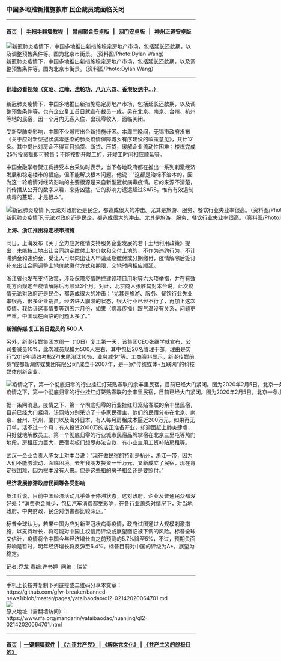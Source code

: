 ### 中国多地推新措施救市  民企裁员或面临关闭
------------------------

#### [首页](https://github.com/gfw-breaker/banned-news1/blob/master/README.md) &nbsp;&nbsp;|&nbsp;&nbsp; [手把手翻墙教程](https://github.com/gfw-breaker/guides/wiki) &nbsp;&nbsp;|&nbsp;&nbsp; [禁闻聚合安卓版](https://github.com/gfw-breaker/bn-android) &nbsp;&nbsp;|&nbsp;&nbsp; [网门安卓版](https://github.com/oGate2/oGate) &nbsp;&nbsp;|&nbsp;&nbsp; [神州正道安卓版](https://github.com/SzzdOgate/update) 



<div id="headerimg">
 <img alt="新冠肺炎疫情下，中国多地推出新措施稳定房地产市场，包括延长还款期，以及调整预售条件等。图为北京市街景。（资料图/Photo:Dylan Wang）" src="https://www.rfa.org/mandarin/yataibaodao/huanjing/ql2-02142020064701.html/IMG-6976.JPG/@@images/e5305898-5488-47a8-8574-1c3bd262dd39.jpeg" title="新冠肺炎疫情下，中国多地推出新措施稳定房地产市场，包括延长还款期，以及调整预售条件等。图为北京市街景。（资料图/Photo:Dylan Wang）"/>
 <div id="headerimgcontents">
  <div id="headerimgcaption">
   <span>
    新冠肺炎疫情下，中国多地推出新措施稳定房地产市场，包括延长还款期，以及调整预售条件等。图为北京市街景。（资料图/Photo:Dylan Wang）
   </span>
   <!-- zoomattribute -->
  </div>
  <!-- headerimgcaption -->
 </div>
 <!-- headerimagecontents -->
</div>

<hr/>


#### [翻墙必看视频（文昭、江峰、法轮功、八九六四、香港反送中...）](https://github.com/gfw-breaker/banned-news1/blob/master/pages/link3.md)

<div id="storytext">
 <div>
  <div class="slot_header">
  </div>
 </div>
 <p>
  新冠肺炎疫情下，中国多地推出新措施稳定房地产市场，包括延长还款期，以及调整预售条件等。也有企业复工首日就宣布裁员一成。另在北京、南京、台州、杭州等地的民宿，因一个月内无客入住，出现零收入，面临关闭。
 </p>
 <p>
  受新型肺炎影响，中国不少城市出台新措施纾困。本周三晚间，无锡市政府发布《关于应对新型冠状病毒感染的肺炎疫情保障城乡有序建设的政策意见》，共计17条。其中提出对房企不得盲目抽贷、断贷、压贷，缓解企业流动性困难；楼栋完成25%投资额即可预售；不能按期开竣工的，开竣工时间相应顺延等。
 </p>
 <p>
 </p>
 <p>
 </p>
 <p>
  中国金融学者贺江兵接受本台采访时表示，当下各地政府都在推出一系列刺激经济发展和稳定楼市的措施，但不能解决根本问题。他说：“这都是治标不治本的，因为这一轮疫情对经济影响的主要根源是来自新型冠状病毒疫情。它的来源不清楚，其传播从公开的数字来看，来势凶猛。它的影响力远远超过SARS。惟有有效遏制病毒的蔓延，才是根本”。
 </p>
 <p>
 </p>
 <p>
  <div class="image-inline captioned" style="width:1440px;">
   <div style="width:1440px;">
    <img alt="新冠肺炎疫情下,无论对政府还是民企，都造成很大的冲击。尤其是旅游、服务、餐饮行业失业率很高。（资料图/Photo:Dylan Wang） " src="https://www.rfa.org/mandarin/yataibaodao/huanjing/ql2-02142020064701.html/IMG-6983.JPG" title="新冠肺炎疫情下,无论对政府还是民企，都造成很大的冲击。尤其是旅游、服务、餐饮行业失业率很高。（资料图/Photo:Dylan Wang） "/>
   </div>
   <div class="image-caption">
    <span style="width:1440px;">
     新冠肺炎疫情下,无论对政府还是民企，都造成很大的冲击。尤其是旅游、服务、餐饮行业失业率很高。（资料图/Photo:Dylan Wang）
    </span>
    <span class="copyright">
    </span>
   </div>
  </div>
 </p>
 <p>
  <b>
   上海、浙江推出稳定楼市措施
  </b>
 </p>
 <p>
  同日，上海发布《关于全力应对疫情支持服务企业发展的若干土地利用政策》提出，未能按土地出让合同约定缴付土地价款和交付土地的，不作为违约行为，不计滞纳金和违约金，受让人可以向出让人申请延期缴付或分期缴付，疫情解除后签订补充出让合同调整土地价款缴付方式和期限，交地时间相应顺延。
 </p>
 <p>
  浙江省也发布支持政策，涉及保障疫情防控建设项目用地等六大项举措，并在有效期方面规定至疫情解除后再顺延3个月。对此，北京商人张胜其对本台说，此次疫情无论对政府还是民企，都造成很大的冲击：“尤其是旅游、服务、餐饮行业失业率很高，很多企业裁员。经济进入崩溃的状态，很大行业已经不行了，再加上这次疫情。我估计这事情要等到五六月份，如果（病毒传播）跟气温没有关系，问题更严重。中国现在面临的问题太多了。”
 </p>
 <p>
  <b>
   新潮传媒
  </b>
  <b>
   复工首日裁员约
  </b>
  <b>
   500
  </b>
  <b>
   人
  </b>
 </p>
 <p>
  另外，新潮传媒集团本周一（10日）复工第一天，该集团CEO张继学就宣布，公司要减员10%，此次减员规模为500人左右，其中包括20名管理干部。理由是实行“2019年绩效考核271末尾淘汰10％、业务减少”等。工商资料显示，新潮传媒前身“成都新潮传媒集团有限公司”成立于2007年，是一家“传统媒体+互联网”的科技媒体创新企业。
 </p>
 <p>
 </p>
 <p>
  <div class="image-inline captioned" style="width:1500px;">
   <div style="width:1500px;">
    <img alt="疫情之下，第一个彻底归零的行业挂红灯笼贴春联的余丰里民宿，目前已经大门紧闭。图为2020年2月5日，北京一条小巷挂着横幅标语：假期少出门，出门戴口罩....。（法新社）" src="https://www.rfa.org/mandarin/yataibaodao/huanjing/ql2-02142020064701.html/000_1OP81G.jpg" title="疫情之下，第一个彻底归零的行业挂红灯笼贴春联的余丰里民宿，目前已经大门紧闭。图为2020年2月5日，北京一条小巷挂着横幅标语：假期少出门，出门戴口罩....。（法新社）"/>
   </div>
   <div class="image-caption">
    <span style="width:1500px;">
     疫情之下，第一个彻底归零的行业挂红灯笼贴春联的余丰里民宿，目前已经大门紧闭。图为2020年2月5日，北京一条小巷挂着横幅标语：假期少出门，出门戴口罩....。（法新社）
    </span>
    <span class="copyright">
    </span>
   </div>
  </div>
 </p>
 <p>
  据一条网消息，疫情之下，第一个彻底归零的行业挂红灯笼贴春联的余丰里民宿，目前已经大门紧闭。该网站分别采访了十多家民宿主，他们的民宿分布在北京、南京、台州、杭州、厦门以及海外日本，有人每月房租成本逼近200万元，如果再无订单，活不过一个月；有人投资2000万的店正准备开业，却迎面赶上肺炎肆虐，只好就地解散员工。第一个彻底归零的行业城市民宿品牌掌宿在北京三里屯等热门地段，房租压力巨大，民宿老板们想尽办法自救，有小业主用工资补贴房租等。
 </p>
 <p>
  武汉一企业负责人陈女士对本台说：“现在做民宿的特别是杭州，浙江一带，因为人们不能够流动，面临困境。去年我朋友投资一千万元，又新成立了民宿，现在肯定很困难，因为根本没有人来。但是这些租的房子租金还是要照付。”
 </p>
 <p>
  <b>
   经济发展停滞政府民间等各受影响
  </b>
 </p>
 <p>
  贺江兵说，目前中国经济活动几乎处于停滞状态，这对政府、企业及普通民众都没好处：“消费也会减少，包括汽车消费都受影响，在各行业萧条对情况下，对当地政府、中央财政，民企对伤害都比较深远。”
 </p>
 <p>
  标普全球认为，若果中国为应对新型冠状病毒疫情，政府试图通过大规模刺激措施，以支持增长，将可能对中国主权信用评级或展望面临被下调的风险。标普全球又估计，疫情将令中国今年经济增长由之前预测的5.7%降至5%，不过，预期负面影响是暂时，明年经济增长将反弹至6.4%。标普目前对中国的评级为A+，展望为稳定。
 </p>
 <p>
 </p>
 <p>
  记者:乔龙 责编:许书婷  网编：瑞哲
 </p>
</div>

<hr/>
手机上长按并复制下列链接或二维码分享本文章：<br/>
https://github.com/gfw-breaker/banned-news1/blob/master/pages/yataibaodao/ql2-02142020064701.md <br/>
<a href='https://github.com/gfw-breaker/banned-news1/blob/master/pages/yataibaodao/ql2-02142020064701.md'><img src='https://github.com/gfw-breaker/banned-news1/blob/master/pages/yataibaodao/ql2-02142020064701.md.png'/></a> <br/>
原文地址（需翻墙访问）：https://www.rfa.org/mandarin/yataibaodao/huanjing/ql2-02142020064701.html


------------------------
#### [首页](https://github.com/gfw-breaker/banned-news1/blob/master/README.md) &nbsp;|&nbsp; [一键翻墙软件](https://github.com/gfw-breaker/nogfw/blob/master/README.md) &nbsp;| [《九评共产党》](https://github.com/gfw-breaker/9ping.md/blob/master/README.md#九评之一评共产党是什么) | [《解体党文化》](https://github.com/gfw-breaker/jtdwh.md/blob/master/README.md) | [《共产主义的终极目的》](https://github.com/gfw-breaker/gczydzjmd.md/blob/master/README.md)


<img src='http://gfw-breaker.win/banned-news/pages/yataibaodao/ql2-02142020064701.md' width='0px' height='0px'/>